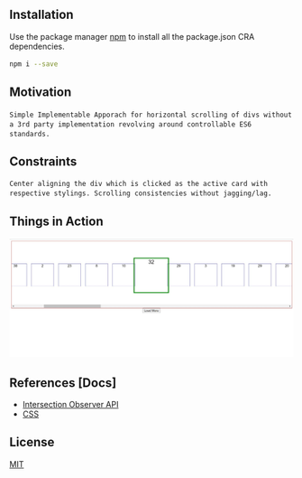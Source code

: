 ## Installation

Use the package manager [npm](https://www.npmjs.com/) to install all the package.json CRA dependencies.

```bash
npm i --save
```

## Motivation

`Simple Implementable Apporach for horizontal scrolling of divs without a 3rd party implementation revolving around controllable ES6 standards.`

## Constraints

`Center aligning the div which is clicked as the active card with respective stylings. Scrolling consistencies without jagging/lag.`

## Things in Action

![ScrollableDiv](/public/images/horizontalScrollSwipe.JPG)

## References [Docs]

- [Intersection Observer API](https://developer.mozilla.org/en-US/docs/Web/API/Intersection_Observer_API)
- [CSS](https://developer.mozilla.org/en-US/docs/Web/CSS)

## License

[MIT](https://choosealicense.com/licenses/mit/)
